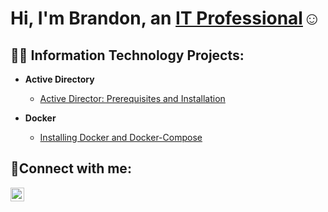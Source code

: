 <h1>Hi, I'm Brandon, an <a href="https://www.linkedin.com/in/brandon-toothman-b15660249/">IT Professional</a>☺</h1>

<h2>👨‍💻 Information Technology Projects:</h2>

- <b>Active Directory</b>
  - [Active Director: Prerequisites and Installation]()

- <b>Docker</b>
  - [Installing Docker and Docker-Compose]()

<h2>🤳Connect with me:</h2>

[<img align="left" alt="Brandon | LinkedIn" width="22px" src="https://cdn.jsdelivr.net/npm/simple-icons@v3/icons/linkedin.svg" />][linkedin]

[linkedin]: https://www.linkedin.com/in/brandon-toothman-b15660249/
